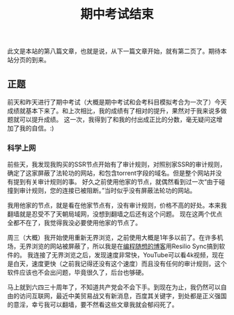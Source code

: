 ﻿---
title: 期中考试结束
category: [生活, 科学上网]
layout: post
---

此文是本站的第八篇文章，也就是说，从下一篇文章开始，就有第二页了。期待本站分页的到来。

## 正题
前天和昨天进行了期中考试（大概是期中考试和会考科目模拟考合为一次了）今天成绩就基本下来了。和上次相比，我的成绩有了相对的提升，果然对于我来说多做题就可以提升成绩。
这一次，我得到了和我的付出成正比的分数，毫无疑问这增加了我的自信。:)
### 科学上网
前些天，我发现我购买的SSR节点开始有了审计规则，对照别家SSR的审计规则，确定了这家屏蔽了法轮功的网站，和包含torrent字段的域名。但是整个网站并没有提到有关审计规则的事。
好久之前使用他家的节点，就偶然看到过一次“由于碰撞到审计规则，您的连接已被阻断。”当时似乎没有屏蔽法轮功的网站。

我用他家的节点，就是看在他家节点有，没有审计规则，价格不高的好处。本来我翻墙就是忍受不了天朝局域网，没想到翻墙之后还有这个问题。
现在这两个优点全都不在了，我觉得我没必要使用他家的节点了。

周三（大概）我开始使用重新无界浏览，之前使用大概是1年多以前了。在许多机场，无界浏览的网站被屏蔽了，所以我是在[编程随想的博客](https://program-think.blogspot.com/)用Resilio Sync搞到软件的。
我连接了无界浏览之后，发现速度非常快，YouTube可以看4k视频，现在是白天，速度更快（之前我记得还没有这个速度）而且没有任何的审计规则，这个软件应该也不会出问题，毕竟很久了，后台也够硬。

马上就到六四三十周年了，不知道共产党会不会下手。到现在为止，我仍然可以自由的访问互联网，最近中美贸易战又有新消息，百度其关键字，到处都是正义强国的意淫，幸亏我可以翻墙，要不然看这些文章我就会郁闷死了。